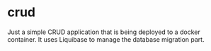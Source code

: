 # crud

Just a simple CRUD application that is being deployed to a docker container. It uses Liquibase to manage the database migration part. 

